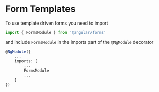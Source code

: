 # Form Templates

To use template driven forms you need to import 

```typescript
import { FormsModule } from '@angular/forms'
```
and include `FormsModule` in the imports part of the `@NgModule` decorator

```typescript
@NgModule({
    ...
    imports: [
        ...
        FormsModule
        ...
    ]
})
```